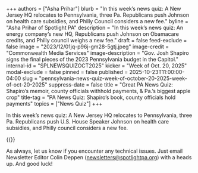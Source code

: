 +++
authors = ["Asha Prihar"]
blurb = "In this week’s news quiz: A New Jersey HQ relocates to Pennsylvania, three Pa. Republicans push Johnson on health care subsidies, and Philly Council considers a new fee."
byline = "Asha Prihar of Spotlight PA"
description = "In this week’s news quiz: An energy company’s new HQ, Republicans push Johnson on Obamacare credits, and Philly council weighs a new fee."
draft = false
feed-exclude = false
image = "2023/12/01jq-p96j-gm28-5gtj.jpeg"
image-credit = "Commonwealth Media Services"
image-description = "Gov. Josh Shapiro signs the final pieces of the 2023 Pennsylvania budget in the Capitol."
internal-id = "SPLNEWSQUIZOCT2025"
kicker = "Week of Oct. 20, 2025"
modal-exclude = false
pinned = false
published = 2025-10-23T11:00:00-04:00
slug = "pennsylvania-news-quiz-week-of-october-20-2025-week-of-oct-20-2025"
suppress-date = false
title = "Great PA News Quiz: Shapiro’s memoir, county officials withhold payments, & Pa.’s biggest apple crop"
title-tag = "PA News Quiz: Shapiro’s book, county officials hold payments"
topics = ["News Quiz"]
+++

In this week’s news quiz: A New Jersey HQ relocates to Pennsylvania, three Pa. Republicans push U.S. House Speaker Johnson on health care subsidies, and Philly council considers a new fee.

{{<typeform id="01K86BJWGGCH2YCVYWC1TQ9AZ6" >}}

As always, let us know if you encounter any technical issues. Just email Newsletter Editor Colin Deppen (newsletters@spotlightpa.org) with a heads up. And good luck!<strong><em></em></strong>

